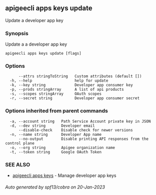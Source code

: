 ## apigeecli apps keys update

Update a developer app key

### Synopsis

Update a a developer app key

```
apigeecli apps keys update [flags]
```

### Options

```
      --attrs stringToString   Custom attributes (default [])
  -h, --help                   help for update
  -k, --key string             Developer app consumer key
  -p, --prods stringArray      A list of api products
  -s, --scopes stringArray     OAuth scopes
  -r, --secret string          Developer app consumer secret
```

### Options inherited from parent commands

```
  -a, --account string   Path Service Account private key in JSON
  -d, --dev string       Developer email
      --disable-check    Disable check for newer versions
  -n, --name string      Developer App name
      --no-output        Disable printing API responses from the control plane
  -o, --org string       Apigee organization name
  -t, --token string     Google OAuth Token
```

### SEE ALSO

* [apigeecli apps keys](apigeecli_apps_keys.md)	 - Manage developer app keys

###### Auto generated by spf13/cobra on 20-Jan-2023
